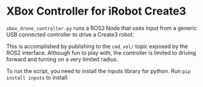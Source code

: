 # XBox Controller for iRobot Create3
`xbox_drone_controller.py` runs a ROS2 Node that uses input from a generic USB connected controller to drive a Create3 robot.

This is accomplished by publishing to the `cmd_vel/` topic exposed by the ROS2 interface. Although fun to play with, the controller is
limited to driving forward and turning on a very limited radius. 

To run the script, you need to install the inputs library for python. Run `pip install inputs` to install.
